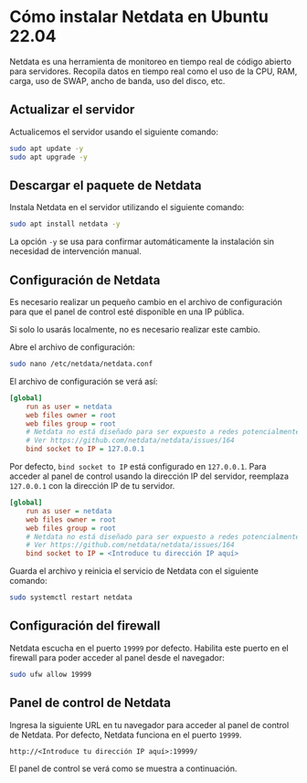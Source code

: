 # Cómo instalar Netdata en Ubuntu 22.04

Netdata es una herramienta de monitoreo en tiempo real de código abierto para servidores. Recopila datos en tiempo real como el uso de la CPU, RAM, carga, uso de SWAP, ancho de banda, uso del disco, etc.

## Actualizar el servidor
Actualicemos el servidor usando el siguiente comando:

```bash
sudo apt update -y
sudo apt upgrade -y
```

## Descargar el paquete de Netdata
Instala Netdata en el servidor utilizando el siguiente comando:

```bash
sudo apt install netdata -y
```

La opción `-y` se usa para confirmar automáticamente la instalación sin necesidad de intervención manual.

## Configuración de Netdata
Es necesario realizar un pequeño cambio en el archivo de configuración para que el panel de control esté disponible en una IP pública.

Si solo lo usarás localmente, no es necesario realizar este cambio.

Abre el archivo de configuración:

```bash
sudo nano /etc/netdata/netdata.conf
```

El archivo de configuración se verá así:

```ini
[global]
    run as user = netdata
    web files owner = root
    web files group = root
    # Netdata no está diseñado para ser expuesto a redes potencialmente hostiles
    # Ver https://github.com/netdata/netdata/issues/164
    bind socket to IP = 127.0.0.1
```

Por defecto, `bind socket to IP` está configurado en `127.0.0.1`. Para acceder al panel de control usando la dirección IP del servidor, reemplaza `127.0.0.1` con la dirección IP de tu servidor.

```ini
[global]
    run as user = netdata
    web files owner = root
    web files group = root
    # Netdata no está diseñado para ser expuesto a redes potencialmente hostiles
    # Ver https://github.com/netdata/netdata/issues/164
    bind socket to IP = <Introduce tu dirección IP aquí>
```

Guarda el archivo y reinicia el servicio de Netdata con el siguiente comando:

```bash
sudo systemctl restart netdata
```

## Configuración del firewall
Netdata escucha en el puerto `19999` por defecto. Habilita este puerto en el firewall para poder acceder al panel desde el navegador:

```bash
sudo ufw allow 19999
```

## Panel de control de Netdata
Ingresa la siguiente URL en tu navegador para acceder al panel de control de Netdata. Por defecto, Netdata funciona en el puerto `19999`.

```
http://<Introduce tu dirección IP aquí>:19999/
```

El panel de control se verá como se muestra a continuación.
